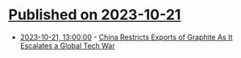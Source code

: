 # [Published on 2023-10-21](index.md)

* [2023-10-21, 13:00:00](https://hardware.slashdot.org/story/23/10/20/2343247/china-restricts-exports-of-graphite-as-it-escalates-a-global-tech-war?utm_source=rss1.0mainlinkanon&utm_medium=feed) - [China Restricts Exports of Graphite As It Escalates a Global Tech War](https://hardware.slashdot.org/story/23/10/20/2343247/china-restricts-exports-of-graphite-as-it-escalates-a-global-tech-war?utm_source=rss1.0mainlinkanon&utm_medium=feed)
